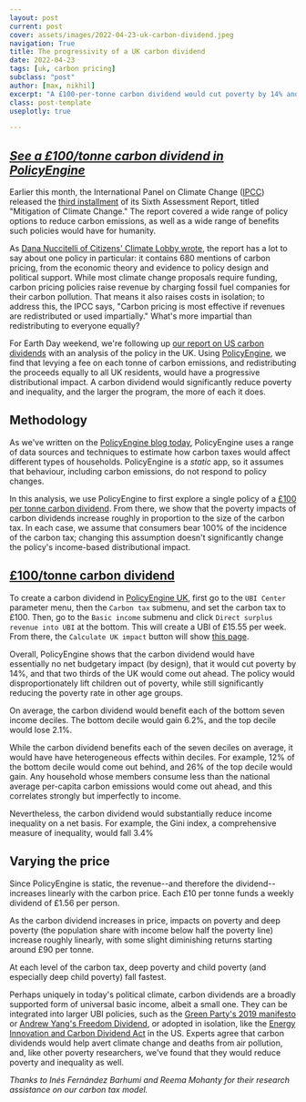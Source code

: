 ```yaml
---
layout: post
current: post
cover: assets/images/2022-04-23-uk-carbon-dividend.jpeg
navigation: True
title: The progressivity of a UK carbon dividend
date: 2022-04-23
tags: [uk, carbon pricing]
subclass: "post"
author: [max, nikhil]
excerpt: "A £100-per-tonne carbon dividend would cut poverty by 14% and deep child poverty by 33%."
class: post-template
useplotly: true

---
```


## [*See a £100/tonne carbon dividend in PolicyEngine*](https://policyengine.org/uk/population-impact?adult_bi=15_55&carbon_tax=100&child_bi=15_55&senior_bi=15_55)

Earlier this month, the International Panel on Climate Change ([IPCC](https://www.ipcc.ch/)) released the [third installment](https://report.ipcc.ch/ar6wg3/) of its Sixth Assessment Report, titled "Mitigation of Climate Change."
The report covered a wide range of policy options to reduce carbon emissions, as well as a wide range of benefits such policies would have for humanity.

As [Dana Nuccitelli of Citizens' Climate Lobby wrote](https://citizensclimatelobby.org/blog/policy/the-latest-ipcc-report-has-a-lot-to-say-about-carbon-fee-and-dividend/), the report has a lot to say about one policy in particular: it contains 680 mentions of carbon pricing, from the economic theory and evidence to policy design and political support.
While most climate change proposals require funding, carbon pricing policies raise revenue by charging fossil fuel companies for their carbon pollution.
That means it also raises costs in isolation; to address this, the IPCC says, "Carbon pricing is most effective if revenues are redistributed or used impartially."
What's more impartial than redistributing to everyone equally?

For Earth Day weekend, we're following up [our report on US carbon dividends](https://www.ubicenter.org/us-carbon-dividend) with an analysis of the policy in the UK.
Using [PolicyEngine](http://policyengine.org), we find that levying a fee on each tonne of carbon emissions, and redistributing the proceeds equally to all UK residents, would have a progressive distributional impact.
A carbon dividend would significantly reduce poverty and inequality, and the larger the program, the more of each it does.

## Methodology

As we've written on the [PolicyEngine blog today](https://blog.policyengine.org/how-policyengine-estimates-the-effects-of-uk-carbon-taxes-260ccfc5d97c), PolicyEngine uses a range of data sources and techniques to estimate how carbon taxes would affect different types of households.
PolicyEngine is a *static* app, so it assumes that behaviour, including carbon emissions, do not respond to policy changes.

In this analysis, we use PolicyEngine to first explore a single policy of a [£100 per tonne carbon dividend](https://policyengine.org/uk/population-impact?adult_bi=15_55&carbon_tax=100&child_bi=15_55&senior_bi=15_55).
From there, we show that the poverty impacts of carbon dividends increase roughly in proportion to the size of the carbon tax.
In each case, we assume that consumers bear 100% of the incidence of the carbon tax; changing this assumption doesn't significantly change the policy's income-based distributional impact.

## [£100/tonne carbon dividend](https://policyengine.org/uk/population-impact?adult_bi=15_55&carbon_tax=100&child_bi=15_55&senior_bi=15_55)

To create a carbon dividend in [PolicyEngine UK](https://policyengine.org/uk), first go to the `UBI Center` parameter menu, then the `Carbon tax` submenu, and set the carbon tax to £100.
Then, go to the `Basic income` submenu and click `Direct surplus revenue into UBI` at the bottom.
This will create a UBI of £15.55 per week.
From there, the `Calculate UK impact` button will show [this page](https://policyengine.org/uk/population-impact?adult_bi=15_55&carbon_tax=100&child_bi=15_55&senior_bi=15_55).

Overall, PolicyEngine shows that the carbon dividend would have essentially no net budgetary impact (by design), that it would cut poverty by 14%, and that two thirds of the UK would come out ahead.
The policy would disproportionately lift children out of poverty, while still significantly reducing the poverty rate in other age groups.

<div>
  <script>

    $(document).ready(function(){
      $("#graph_graph_1_1").load("{{site.baseurl}}assets/markdown_assets/uk-carbon-dividend/graph_1_1.html");
    });

  </script>
</div>
<div id = "graph_graph_1_1"></div>

<div>
  <script>

    $(document).ready(function(){
      $("#graph_graph_1_2").load("{{site.baseurl}}assets/markdown_assets/uk-carbon-dividend/graph_1_2.html");
    });

  </script>
</div>
<div id = "graph_graph_1_2"></div>

On average, the carbon dividend would benefit each of the bottom seven income deciles.
The bottom decile would gain 6.2%, and the top decile would lose 2.1%.

<div>
  <script>

    $(document).ready(function(){
      $("#graph_graph_3_1").load("{{site.baseurl}}assets/markdown_assets/uk-carbon-dividend/graph_3_1.html");
    });

  </script>
</div>
<div id = "graph_graph_3_1"></div>

While the carbon dividend benefits each of the seven deciles on average, it would have have heterogeneous effects within deciles.
For example, 12% of the bottom decile would come out behind, and 26% of the top decile would gain.
Any household whose members consume less than the national average per-capita carbon emissions would come out ahead, and this correlates strongly but imperfectly to income.

<div>
  <script>

    $(document).ready(function(){
      $("#graph_graph_5_1").load("{{site.baseurl}}assets/markdown_assets/uk-carbon-dividend/graph_5_1.html");
    });

  </script>
</div>
<div id = "graph_graph_5_1"></div>

Nevertheless, the carbon dividend would substantially reduce income inequality on a net basis.
For example, the Gini index, a comprehensive measure of inequality, would fall 3.4%

<div>
  <script>

    $(document).ready(function(){
      $("#graph_graph_7_1").load("{{site.baseurl}}assets/markdown_assets/uk-carbon-dividend/graph_7_1.html");
    });

  </script>
</div>
<div id = "graph_graph_7_1"></div>

## Varying the price

Since PolicyEngine is static, the revenue--and therefore the dividend--increases linearly with the carbon price.
Each £10 per tonne funds a weekly dividend of £1.56 per person.

<div>
  <script>

    $(document).ready(function(){
      $("#graph_graph_10_1").load("{{site.baseurl}}assets/markdown_assets/uk-carbon-dividend/graph_10_1.html");
    });

  </script>
</div>
<div id = "graph_graph_10_1"></div>

As the carbon dividend increases in price, impacts on poverty and deep poverty (the population share with income below half the poverty line) increase roughly linearly, with some slight diminishing returns starting around £90 per tonne.

<div>
  <script>

    $(document).ready(function(){
      $("#graph_graph_12_1").load("{{site.baseurl}}assets/markdown_assets/uk-carbon-dividend/graph_12_1.html");
    });

  </script>
</div>
<div id = "graph_graph_12_1"></div>

At each level of the carbon tax, deep poverty and child poverty (and especially deep child poverty) fall fastest.

<div>
  <script>

    $(document).ready(function(){
      $("#graph_graph_14_1").load("{{site.baseurl}}assets/markdown_assets/uk-carbon-dividend/graph_14_1.html");
    });

  </script>
</div>
<div id = "graph_graph_14_1"></div>

Perhaps uniquely in today's political climate, carbon dividends are a broadly supported form of universal basic income, albeit a small one.
They can be integrated into larger UBI policies, such as the [Green Party's 2019 manifesto](https://blog.policyengine.org/the-green-party-manifesto-at-policyfest-ee05a2d3b06d) or [Andrew Yang's Freedom Dividend](https://www.ubicenter.org/distributional-analysis-of-andrew-yangs-freedom-dividend), or adopted in isolation, like the [Energy Innovation and Carbon Dividend Act](https://energyinnovationact.org) in the US.
Experts agree that carbon dividends would help avert climate change and deaths from air pollution, and, like other poverty researchers, we've found that they would reduce poverty and inequality as well.

*Thanks to ​​Inés Fernández Barhumi and Reema Mohanty for their research assistance on our carbon tax model.*
